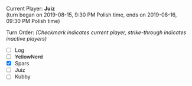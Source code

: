 Current Player: **Juiz**  
(turn began on 2019-08-15, 9:30 PM Polish time, ends on 2019-08-16, 09:30 PM Polish time)

Turn Order: *(Checkmark indicates current player, strike-through indicates inactive players)*
- [ ] Log
- [ ] ~~YellowNerd~~
- [x] Spars
- [ ] Juiz
- [ ] Kubby
